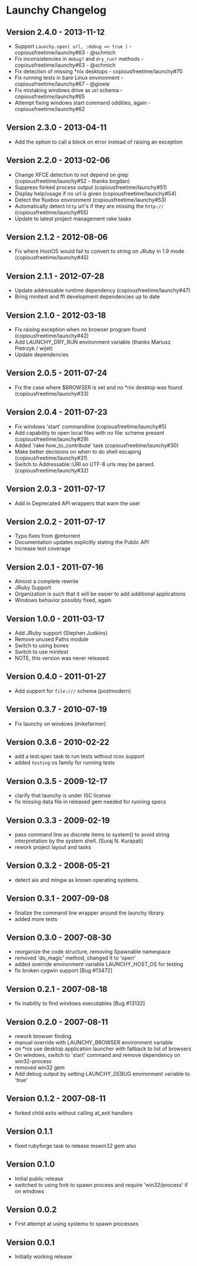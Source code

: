 # Launchy Changelog

## Version 2.4.0 - 2013-11-12
* Support `Launchy.open( url, :debug => true )` - copiousfreetime/launchy#63 - @schmich
* Fix inconsistencies in `debug?` and `dry_run?` methods - copiousfreetime/launchy#63 - @schmich
* Fix detection of missing *nix desktops - copiousfreetime/launchy#70
* Fix running tests in bare Linux environment - copiousfreetime/launchy#67 - @gioele
* Fix mistaking windows drive as uri schema - copiousfreetime/launchy#65
* Attempt fixing windows start command oddities, again - copiousfreetime/launchy#62

## Version 2.3.0 - 2013-04-11

* Add the option to call a block on error instead of raising an exception

## Version 2.2.0 - 2013-02-06

* Change XFCE detection to not depend on grep (copiousfreetime/launchy#52 - thanks bogdan)
* Suppress forked process output (copiousfreetime/launchy#51)
* Display help/usage if no url is given (copiousfreetime/launchy#54)
* Detect the fluxbox environment (copiousfreetime/launchy#53)
* Automatically detect `http` url's if they are missing the `http://` (copiousfreetime/launchy#55)
* Update to latest project management rake tasks

## Version 2.1.2 - 2012-08-06

* Fix where HostOS would fail to convert to string on JRuby in 1.9 mode (copiousfreetime/launchy#45)

## Version 2.1.1 - 2012-07-28

* Update addressable runtime dependency (copiousfreetime/launchy#47)
* Bring minitest and ffi development dependencies up to date

## Version 2.1.0 - 2012-03-18

* Fix raising exception when no browser program found (copiousfreetime/launchy#42)
* Add LAUNCHY_DRY_RUN environment variable (thanks Mariusz Pietrzyk / wijet)
* Update dependencies

## Version 2.0.5 - 2011-07-24

* Fix the case where $BROWSER is set and no *nix desktop was found (copiousfreetime/launchy#33)

## Version 2.0.4 - 2011-07-23

* Fix windows 'start' commandline (copiousfreetime/launchy#5)
* Add capability to open local files with no file: scheme present (copiousfreetime/launchy#29)
* Added 'rake how_to_contribute' task (copiousfreetime/launchy#30)
* Make better decisions on when to do shell escaping (copiousfreetime/launchy#31)
* Switch to Addressable::URI so UTF-8 urls may be parsed. (copiousfreetime/launchy#32)

## Version 2.0.3 - 2011-07-17

* Add in Deprecated API wrappers that warn the user

## Version 2.0.2 - 2011-07-17

* Typo fixes from @mtorrent
* Documentation updates explicitly stating the Public API
* Increase test coverage

## Version 2.0.1 - 2011-07-16

* Almost a complete rewrite
* JRuby Support
* Organization is such that it will be easier to add additional applications
* Windows behavior possibly fixed, again

## Version 1.0.0 - 2011-03-17

* Add JRuby support (Stephen Judkins)
* Remove unused Paths module
* Switch to using bones
* Switch to use minitest
* NOTE, this version was never released.

## Version 0.4.0 - 2011-01-27

* Add support for `file:///` schema (postmodern)

## Version 0.3.7 - 2010-07-19

* Fix launchy on windows (mikefarmer)

## Version 0.3.6 - 2010-02-22

* add a test:spec task to run tests without rcov support
* added `testing` os family for running tests

## Version 0.3.5 - 2009-12-17

* clarify that launchy is under ISC license
* fix missing data file in released gem needed for running specs

## Version 0.3.3 - 2009-02-19

* pass command line as discrete items to system() to avoid string
  interpretation by the system shell. (Suraj N. Kurapati)
* rework project layout and tasks

## Version 0.3.2 - 2008-05-21

* detect aix and mingw as known operating systems.

## Version 0.3.1 - 2007-09-08

* finalize the command line wrapper around the launchy library.
* added more tests

## Version 0.3.0 - 2007-08-30

* reorganize the code structure, removing Spawnable namespace
* removed 'do_magic' method, changed it to 'open'
* added override environment variable LAUNCHY_HOST_OS for testing
* fix broken cygwin support [Bug #13472]

## Version 0.2.1 - 2007-08-18

* fix inability to find windows executables [Bug #13132]

## Version 0.2.0 - 2007-08-11

* rework browser finding
* manual override with LAUNCHY_BROWSER environment variable
* on *nix use desktop application launcher with fallback to list of browsers
* On windows, switch to 'start' command and remove dependency on win32-process
* removed win32 gem
* Add debug output by setting LAUNCHY_DEBUG environment variable to 'true'

## Version 0.1.2 - 2007-08-11

* forked child exits without calling at_exit handlers

## Version 0.1.1

* fixed rubyforge task to release mswin32 gem also

## Version 0.1.0

* Initial public release
* switched to using fork to spawn process and require 'win32/process' if on windows

## Version 0.0.2

* First attempt at using systemu to spawn processes

## Version 0.0.1

* Initially working release

